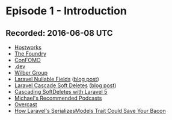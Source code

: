 # Episode 1 - Introduction

## Recorded: 2016-06-08 UTC

* [Hostworks](https://www.hostworks.com.au)
* [The Foundry](http://www.thefoundry.com.au)
* [ConFOMO](http://confomo.com)
* [.dev](https://dotdev.co)
* [Wilber Group](https://www.wilbergroup.com)
* [Laravel Nullable Fields](https://github.com/michaeldyrynda/laravel-nullable-fields) ([blog post](https://dyrynda.com.au/blog/working-with-nullable-field-in-eloquent-models-part-deux))
* [Laravel Cascade Soft Deletes](https://github.com/michaeldyrynda/laravel-cascade-soft-deletes) ([blog post](https://dyrynda.com.au/blog/cascading-soft-deletes-with-laravel-and-eloquent))
* [Cascading SoftDeletes with Laravel 5](https://asked.io/cascading-softdeletes-with-laravel-5)
* [Michael's Recommended Podcasts](https://dyrynda.com.au/podcasts)
* [Overcast](https://overcast.fm)
* [How Laravel's SerializesModels Trait Could Save Your Bacon](https://gistlog.co/JacobBennett/e60d6a932db98985f160146b09455988)
